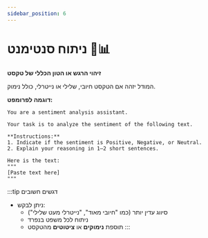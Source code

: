 ```yaml
---
sidebar_position: 6
---
```


# ניתוח סנטימנט 💬📊

**זיהוי הרגש או הטון הכללי של טקסט**

המודל יזהה אם הטקסט חיובי, שלילי או נייטרלי, כולל נימוק.

**דוגמה לפרומפט:**
```mdx title="ניתוח סנטימנט"
You are a sentiment analysis assistant.

Your task is to analyze the sentiment of the following text.

**Instructions:**
1. Indicate if the sentiment is Positive, Negative, or Neutral.
2. Explain your reasoning in 1–2 short sentences.

Here is the text:
"""
[Paste text here]
"""
```

:::tip דגשים חשובים
- ניתן לבקש:
    - סיווג עדין יותר (כמו "חיובי מאוד", "נייטרלי מעט שלילי")
    - ניתוח לכל משפט בנפרד
    - תוספת **נימוקים** או **ציטוטים** מהטקסט
:::